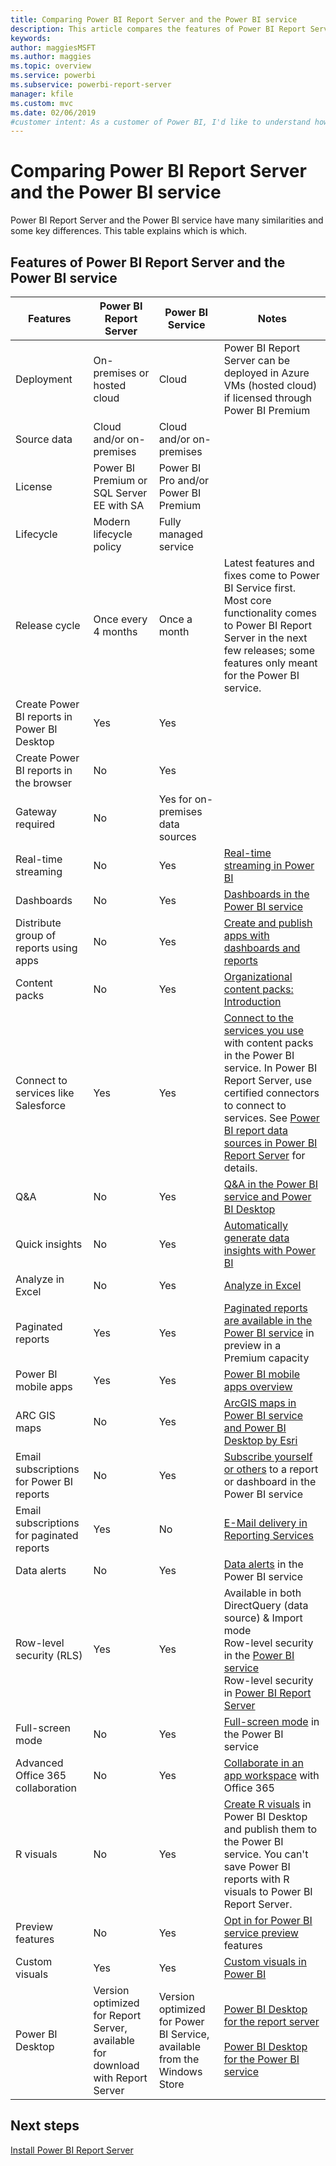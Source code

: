 ```yaml
---
title: Comparing Power BI Report Server and the Power BI service
description: This article compares the features of Power BI Report Server and the Power BI service.
keywords: 
author: maggiesMSFT
ms.author: maggies
ms.topic: overview
ms.service: powerbi
ms.subservice: powerbi-report-server
manager: kfile
ms.custom: mvc
ms.date: 02/06/2019
#customer intent: As a customer of Power BI, I'd like to understand how Power BI Report Server and the Power BI service are the same and are different.
---
```


# Comparing Power BI Report Server and the Power BI service

Power BI Report Server and the Power BI service have many similarities and some key differences. This table explains which is which.

## Features of Power BI Report Server and the Power BI service

| Features | Power BI Report Server | Power BI Service | Notes |
|---------|---------|---------|---------|
| Deployment | On-premises or hosted cloud | Cloud | Power BI Report Server can be deployed in Azure VMs (hosted cloud) if licensed through Power BI Premium |
| Source data | Cloud and/or on-premises | Cloud and/or on-premises |  |
| License | Power BI Premium or SQL Server EE with SA | Power BI Pro and/or Power BI Premium | |  
| Lifecycle | Modern lifecycle policy | Fully managed service |  |
| Release cycle | Once every 4 months | Once a month | Latest features and fixes come to Power BI Service first. Most core functionality comes to Power BI Report Server in the next few releases; some features only meant for the Power BI service. |
| Create Power BI reports in Power BI Desktop | Yes | Yes |  |
| Create Power BI reports in the browser | No | Yes |  |
| Gateway required | No | Yes for on-premises data sources |  |
| Real-time streaming | No | Yes | [Real-time streaming in Power BI](../service-real-time-streaming.md) |
| Dashboards | No | Yes | [Dashboards in the Power BI service](../consumer/end-user-dashboards.md) |
| Distribute group of reports using apps | No | Yes | [Create and publish apps with dashboards and reports](../service-create-distribute-apps.md) |
| Content packs | No | Yes | [Organizational content packs: Introduction](../service-organizational-content-pack-introduction.md) |
| Connect to services like Salesforce | Yes | Yes | [Connect to the services you use](../service-connect-to-services.md) with content packs in the Power BI service. In Power BI Report Server, use certified connectors to connect to services. See [Power BI report data sources in Power BI Report Server](data-sources.md) for details. |
| Q&A | No | Yes | [Q&A in the Power BI service and Power BI Desktop](../consumer/end-user-q-and-a.md) 
| Quick insights | No | Yes | [Automatically generate data insights with Power BI](../consumer/end-user-insights.md) |
| Analyze in Excel | No | Yes | [Analyze in Excel](../service-analyze-in-excel.md) 
| Paginated reports | Yes | Yes | [Paginated reports are available in the Power BI service](../paginated-reports-report-builder-power-bi.md) in preview in a Premium capacity |
| Power BI mobile apps | Yes | Yes | [Power BI mobile apps overview](../consumer/mobile/mobile-apps-for-mobile-devices.md) |
| ARC GIS maps | No | Yes | [ArcGIS maps in Power BI service and Power BI Desktop by Esri](../visuals/power-bi-visualization-arcgis.md) |
| Email subscriptions for Power BI reports | No | Yes | [Subscribe yourself or others](../service-report-subscribe.md) to a report or dashboard in the Power BI service |
| Email subscriptions for paginated reports | Yes | No | [E-Mail delivery in Reporting Services](https://docs.microsoft.com/sql/reporting-services/subscriptions/e-mail-delivery-in-reporting-services)  |
| Data alerts | No | Yes | [Data alerts](../service-set-data-alerts.md) in the Power BI service
| Row-level security (RLS) | Yes | Yes | Available in both DirectQuery (data source) & Import mode <br>Row-level security in the [Power BI service](../service-admin-rls.md) <br>Row-level security in [Power BI Report Server](row-level-security-report-server.md) |
| Full-screen mode | No | Yes | [Full-screen mode](../consumer/end-user-focus.md) in the Power BI service |
| Advanced Office 365 collaboration | No | Yes | [Collaborate in an app workspace](../service-collaborate-power-bi-workspace.md) with Office 365 |
| R visuals | No | Yes | [Create R visuals](../desktop-r-visuals.md) in Power BI Desktop and publish them to the Power BI service. You can't save Power BI reports with R visuals to Power BI Report Server.  |
| Preview features | No | Yes | [Opt in for Power BI service preview](../consumer/end-user-preview-features.md) features |
| Custom visuals | Yes | Yes | [Custom visuals in Power BI](../power-bi-custom-visuals.md) |
| Power BI Desktop | Version optimized for Report Server, available for download with Report Server | Version optimized for Power BI Service, available from the Windows Store | [Power BI Desktop for the report server](https://powerbi.microsoft.com/report-server/) <br><br> [Power BI Desktop for the Power BI service](http://aka.ms/pbidesktopstore) |

## Next steps

[Install Power BI Report Server](install-report-server.md)  